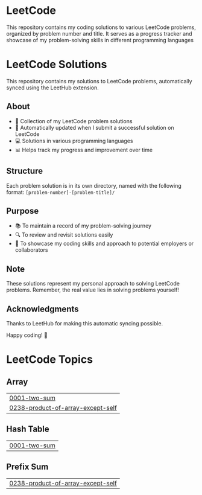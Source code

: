 # LeetCode
This repository contains my coding solutions to various LeetCode problems, organized by problem number and title. It serves as a progress tracker and showcase of my problem-solving skills in different programming languages
# LeetCode Solutions

This repository contains my solutions to LeetCode problems, automatically synced using the LeetHub extension.

## About

- 🧠 Collection of my LeetCode problem solutions
- 🤖 Automatically updated when I submit a successful solution on LeetCode
- 💻 Solutions in various programming languages
- 📊 Helps track my progress and improvement over time

## Structure

Each problem solution is in its own directory, named with the following format:
`[problem-number]-[problem-title]/`

## Purpose

- 📚 To maintain a record of my problem-solving journey
- 🔍 To review and revisit solutions easily
- 🌟 To showcase my coding skills and approach to potential employers or collaborators

## Note

These solutions represent my personal approach to solving LeetCode problems. Remember, the real value lies in solving problems yourself!

## Acknowledgments

Thanks to LeetHub for making this automatic syncing possible.

Happy coding! 🚀

<!---LeetCode Topics Start-->
# LeetCode Topics
## Array
|  |
| ------- |
| [0001-two-sum](https://github.com/prashanthbaskar97/LeetCode/tree/master/0001-two-sum) |
| [0238-product-of-array-except-self](https://github.com/prashanthbaskar97/LeetCode/tree/master/0238-product-of-array-except-self) |
## Hash Table
|  |
| ------- |
| [0001-two-sum](https://github.com/prashanthbaskar97/LeetCode/tree/master/0001-two-sum) |
## Prefix Sum
|  |
| ------- |
| [0238-product-of-array-except-self](https://github.com/prashanthbaskar97/LeetCode/tree/master/0238-product-of-array-except-self) |
<!---LeetCode Topics End-->